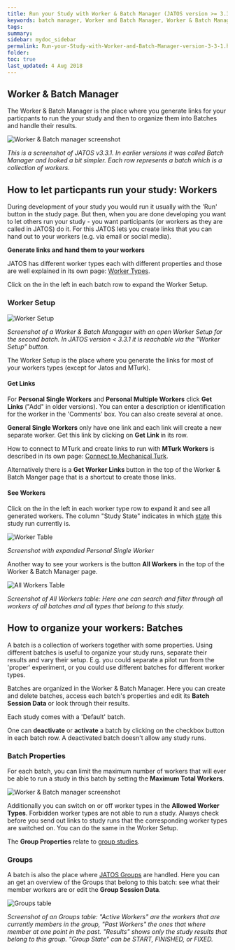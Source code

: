 ```yaml
---
title: Run your Study with Worker & Batch Manager (JATOS version >= 3.3.1)
keywords: batch manager, Worker and Batch Manager, Worker & Batch Manager, worker manager, worker setup, worker, batch, batch properties, worker setup, group properties, group session, batch session, results
tags:
summary:
sidebar: mydoc_sidebar
permalink: Run-your-Study-with-Worker-and-Batch-Manager-version-3-3-1.html
folder:
toc: true
last_updated: 4 Aug 2018
---
```


## Worker & Batch Manager

The Worker & Batch Manager is the place where you generate links for your particpants to run the your study and then to organize them into Batches and handle their results.

![Worker & Batch manager screenshot](images/worker_and_batch_manager1.png)

_This is a screenshot of JATOS v3.3.1. In earlier versions it was called Batch Manager and looked a bit simpler. Each row represents a batch which is a collection of workers._

## How to let particpants run your study: Workers

During development of your study you would run it usually with the 'Run' button in the study page. But then, when you are done developing you want to let others run your study - you want participants (or workers as they are called in JATOS) do it. For this JATOS lets you create links that you can hand out to your workers (e.g. via email or social media).

**Generate links and hand them to your workers**

JATOS has different worker types each with different properties and those are well explained in its own page: [Worker Types](Worker-Types.html).

Click on the <span class="glyphicon glyphicon-chevron-right"></span> in the left in each batch row to expand the Worker Setup.

### Worker Setup

![Worker Setup](images/worker_and_batch_manager2.png)

_Screenshot of a Worker & Batch Mangager with an open Worker Setup for the second batch. In JATOS version < 3.3.1 it is reachable via the "Worker Setup" button._

The Worker Setup is the place where you generate the links for most of your workers types (except for Jatos and MTurk).

#### Get Links

For **Personal Single Workers** and **Personal Multiple Workers** click **Get Links <span class="glyphicon glyphicon-link"></span>** ("Add" in older versions). You can enter a description or identification for the worker in the 'Comments' box. You can also create several at once.

**General Single Workers** only have one link and each link will create a new separate worker. Get this link by clicking on **Get Link <span class="glyphicon glyphicon-link"></span>** in its row.

How to connect to MTurk and create links to run with **MTurk Workers** is described in its own page: [Connect to Mechanical Turk](Connect-to-Mechanical-Turk.html).

Alternatively there is a **Get Worker Links <span class="glyphicon glyphicon-link"></span>** button in the top of the Worker & Batch Manger page that is a shortcut to create those links.

#### See Workers

Click on the <span class="glyphicon glyphicon-chevron-right"></span> in the left in each worker type row to expand it and see all generated workers. The column "Study State" indicates in which [state](Manage-Results.html#state) this study run currently is.

![Worker Table](images/worker_and_batch_manager4.png)

_Screenshot with expanded Personal Single Worker_

Another way to see your workers is the button **All Workers** in the top of the Worker & Batch Manager page.

![All Workers Table](images/worker_and_batch_manager6.png)

_Screenshot of All Workers table: Here one can search and filter through all workers of all batches and all types that belong to this study._


## How to organize your workers: Batches

A batch is a collection of workers together with some properties. Using different batches is useful to organize your study runs, separate their results and vary their setup. E.g. you could separate a pilot run from the 'proper' experiment, or you could use different batches for different worker types.

Batches are organized in the Worker & Batch Manager. Here you can create and delete batches, access each batch's properties and edit its **Batch Session Data** or look through their results.

Each study comes with a 'Default' batch.

One can **deactivate** or **activate** a batch by clicking on the checkbox button in each batch row. A deactivated batch doesn't allow any study runs.

### Batch Properties

For each batch, you can limit the maximum number of workers that will ever be able to run a study in this batch by setting the **Maximum Total Workers**.

![Worker & Batch manager screenshot](images/batch_properties.png)

Additionally you can switch on or off worker types in the **Allowed Worker Types**. Forbidden worker types are not able to run a study. Always check before you send out links to study runs that the corresponding worker types are switched on. You can do the same in the Worker Setup.

The **Group Properties** relate to [group studies](Group-Study-Properties.html).

### Groups

A batch is also the place where [JATOS Groups](Write-Your-Own-Group-Studies.html) are handled. Here you can an get an overview of the Groups that belong to this batch: see what their member workers are or edit the **Group Session Data**.

![Groups table](images/worker_and_batch_manager5.png)

_Screenshot of an Groups table: "Active Workers" are the workers that are currently members in the group, "Past Workers" the ones that where member at one point in the past. "Results" shows only the study results that belong to this group. "Group State" can be START, FINISHED, or FIXED._
